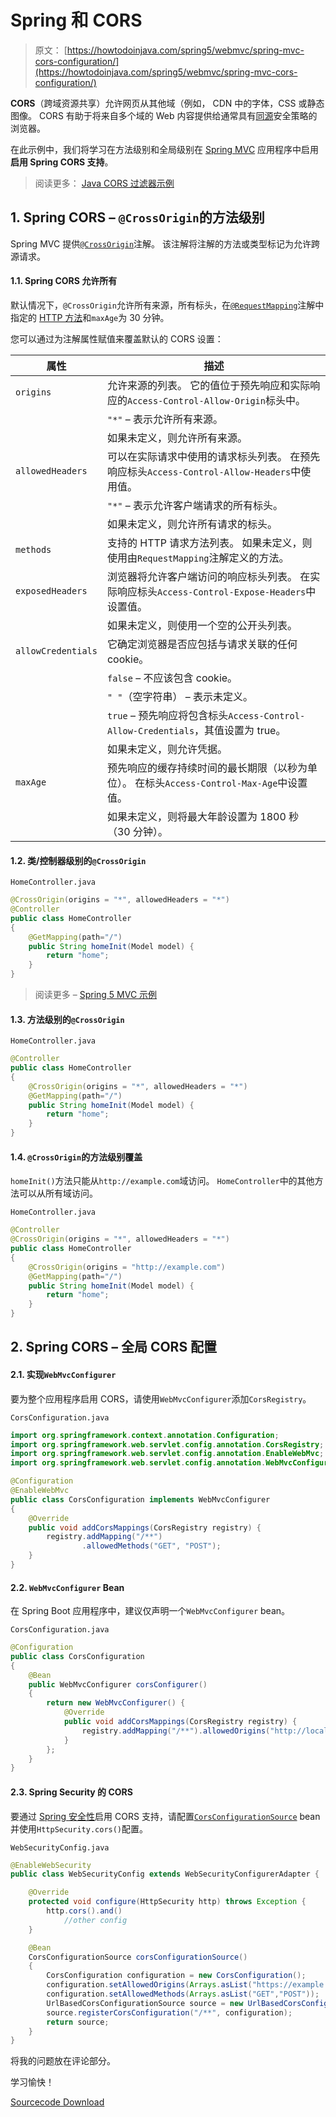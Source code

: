# Spring 和 CORS

> 原文： [https://howtodoinjava.com/spring5/webmvc/spring-mvc-cors-configuration/](https://howtodoinjava.com/spring5/webmvc/spring-mvc-cors-configuration/)

**CORS**（跨域资源共享）允许网页从其他域（例如， CDN 中的字体，CSS 或静态图像。 CORS 有助于将来自多个域的 Web 内容提供给通常具有[同源](https://en.wikipedia.org/wiki/Same-origin_policy)安全策略的浏览器。

在此示例中，我们将学习在方法级别和全局级别在 [Spring MVC](https://howtodoinjava.com/spring-mvc-tutorial/) 应用程序中启用**启用 Spring CORS 支持**。

> 阅读更多： [Java CORS 过滤器示例](https://howtodoinjava.com/servlets/java-cors-filter-example/)

## 1\. Spring CORS – `@CrossOrigin`的方法级别

Spring MVC 提供[`@CrossOrigin`](https://docs.spring.io/spring/docs/current/javadoc-api/org/springframework/web/bind/annotation/CrossOrigin.html)注解。 该注解将注解的方法或类型标记为允许跨源请求。

#### 1.1. Spring CORS 允许所有

默认情况下，`@CrossOrigin`允许所有来源，所有标头，在[`@RequestMapping`](https://howtodoinjava.com/spring5/webmvc/controller-getmapping-postmapping/)注解中指定的 [HTTP 方法](https://restfulapi.net/http-methods/)和`maxAge`为 30 分钟。

您可以通过为注解属性赋值来覆盖默认的 CORS 设置：

| 属性 | 描述 |
| --- | --- |
| `origins` | 允许来源的列表。 它的值位于预先响应和实际响应的`Access-Control-Allow-Origin`标头中。 |
| | `"*"` – 表示允许所有来源。 |
| | 如果未定义，则允许​​所有来源。 |
| `allowedHeaders` | 可以在实际请求中使用的请求标头列表。 在预先响应标头`Access-Control-Allow-Headers`中使用值。 |
| | `"*"` – 表示允许客户端请求的所有标头。 |
| | 如果未定义，则允许​​所有请求的标头。 |
| `methods` | 支持的 HTTP 请求方法列表。 如果未定义，则使用由`RequestMapping`注解定义的方法。 |
| `exposedHeaders` | 浏览器将允许客户端访问的响应标头列表。 在实际响应标头`Access-Control-Expose-Headers`中设置值。 |
| | 如果未定义，则使用一个空的公开头列表。 |
| `allowCredentials` | 它确定浏览器是否应包括与请求关联的任何 cookie。 |
| | `false` – 不应该包含 cookie。 |
| | `" "`（空字符串） – 表示未定义。 |
| | `true` – 预先响应将包含标头`Access-Control-Allow-Credentials`，其值设置为 true。 |
| | 如果未定义，则允许​​凭据。 |
| `maxAge` | 预先响应的缓存持续时间的最长期限（以秒为单位）。 在标头`Access-Control-Max-Age`中设置值。 |
| | 如果未定义，则将最大年龄设置为 1800 秒（30 分钟）。 |

#### 1.2. 类/控制器级别的`@CrossOrigin`

`HomeController.java`

```java
@CrossOrigin(origins = "*", allowedHeaders = "*")
@Controller
public class HomeController 
{
	@GetMapping(path="/")
	public String homeInit(Model model) {
		return "home";
	}
}

```

> 阅读更多 – [Spring 5 MVC 示例](https://howtodoinjava.com/spring5/webmvc/spring5-mvc-hibernate5-example/)

#### 1.3. 方法级别的`@CrossOrigin`

`HomeController.java`

```java
@Controller
public class HomeController 
{
	@CrossOrigin(origins = "*", allowedHeaders = "*")
	@GetMapping(path="/")
	public String homeInit(Model model) {
		return "home";
	}
}

```

#### 1.4. `@CrossOrigin`的方法级别覆盖

`homeInit()`方法只能从`http://example.com`域访问。 `HomeController`中的其他方法可以从所有域访问。

`HomeController.java`

```java
@Controller
@CrossOrigin(origins = "*", allowedHeaders = "*")
public class HomeController 
{
	@CrossOrigin(origins = "http://example.com")
	@GetMapping(path="/")
	public String homeInit(Model model) {
		return "home";
	}
}

```

## 2\. Spring CORS – 全局 CORS 配置

#### 2.1. 实现`WebMvcConfigurer`

要为整个应用程序启用 CORS，请使用`WebMvcConfigurer`添加`CorsRegistry`。

`CorsConfiguration.java`

```java
import org.springframework.context.annotation.Configuration;
import org.springframework.web.servlet.config.annotation.CorsRegistry;
import org.springframework.web.servlet.config.annotation.EnableWebMvc;
import org.springframework.web.servlet.config.annotation.WebMvcConfigurer;

@Configuration
@EnableWebMvc
public class CorsConfiguration implements WebMvcConfigurer
{
    @Override
    public void addCorsMappings(CorsRegistry registry) {
        registry.addMapping("/**")
                .allowedMethods("GET", "POST");
    }
}

```

#### 2.2. `WebMvcConfigurer` Bean

在 Spring Boot 应用程序中，建议仅声明一个`WebMvcConfigurer` bean。

`CorsConfiguration.java`

```java
@Configuration
public class CorsConfiguration 
{
    @Bean
    public WebMvcConfigurer corsConfigurer() 
    {
        return new WebMvcConfigurer() {
            @Override
            public void addCorsMappings(CorsRegistry registry) {
                registry.addMapping("/**").allowedOrigins("http://localhost:8080");
            }
        };
    }
}

```

#### 2.3. Spring Security 的 CORS

要通过 [Spring 安全性](https://howtodoinjava.com/spring-security-tutorial/)启用 CORS 支持，请配置[`CorsConfigurationSource`](https://docs.spring.io/spring-framework/docs/current/javadoc-api/org/springframework/web/cors/CorsConfigurationSource.html) bean 并使用`HttpSecurity.cors()`配置。

`WebSecurityConfig.java`

```java
@EnableWebSecurity
public class WebSecurityConfig extends WebSecurityConfigurerAdapter {

	@Override
	protected void configure(HttpSecurity http) throws Exception {
		http.cors().and()
			//other config
	}

	@Bean
	CorsConfigurationSource corsConfigurationSource() 
	{
		CorsConfiguration configuration = new CorsConfiguration();
		configuration.setAllowedOrigins(Arrays.asList("https://example.com"));
		configuration.setAllowedMethods(Arrays.asList("GET","POST"));
		UrlBasedCorsConfigurationSource source = new UrlBasedCorsConfigurationSource();
		source.registerCorsConfiguration("/**", configuration);
		return source;
	}
}

```

将我的问题放在评论部分。

学习愉快！

[Sourcecode Download](https://github.com/lokeshgupta1981/spring-webmvc)